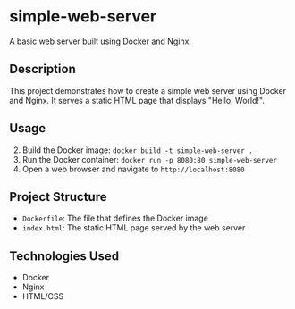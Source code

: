 # simple-web-server
A basic web server built using Docker and Nginx.

## Description
This project demonstrates how to create a simple web server using Docker and Nginx. It serves a static HTML page that displays "Hello, World!".


## Usage
                                               
2. Build the Docker image: `docker build -t simple-web-server .`
3. Run the Docker container: `docker run -p 8080:80 simple-web-server`
4. Open a web browser and navigate to `http://localhost:8080`

## Project Structure
* `Dockerfile`: The file that defines the Docker image
* `index.html`: The static HTML page served by the web server

## Technologies Used
* Docker
* Nginx
* HTML/CSS


